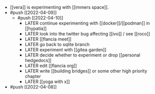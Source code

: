 - [[vera]] is experimenting with [[immers space]].
- #push [[2022-04-09]]
	- #push [[2022-04-10]]
		- LATER continue experimenting with [[docker]]/[[podman]] in [[hypatia]]
		- LATER look into the twitter bug affecting [[ivo]] / see [[roco]]
		- LATER [[flancia meet]]
		- LATER go back to sqlite branch
		- LATER experiment with [[gitea garden]]
		- LATER decide whether to experiment or drop [[personal hedgedocs]]
		- LATER edit [[flancia org]]
		- LATER write [[building bridges]] or some other high priority chapter
		- LATER [[yoga with x]]
- #push [[2022-04-08]]